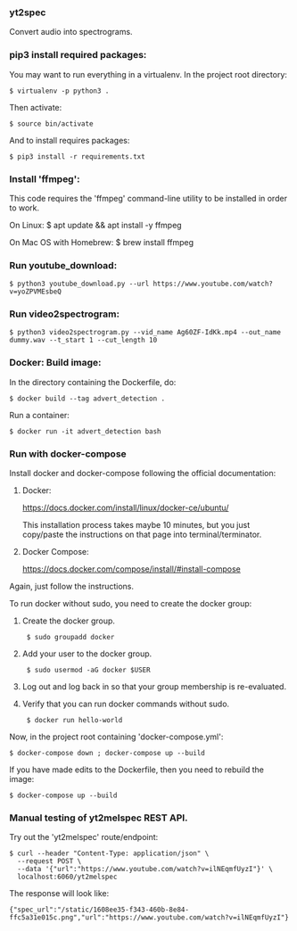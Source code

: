 ### yt2spec
Convert audio into spectrograms.


### pip3 install required packages:

You may want to run everything in a virtualenv.  In the project root directory:

    $ virtualenv -p python3 .

Then activate:

    $ source bin/activate

And to install requires packages:

    $ pip3 install -r requirements.txt


### Install 'ffmpeg':
This code requires the 'ffmpeg' command-line utility to be installed
in order to work.

On Linux:
     $ apt update && apt install -y ffmpeg

On Mac OS with Homebrew:
    $ brew install ffmpeg


### Run youtube_download:

    $ python3 youtube_download.py --url https://www.youtube.com/watch?v=yoZPVMEsbeQ


### Run video2spectrogram:

    $ python3 video2spectrogram.py --vid_name Ag60ZF-IdKk.mp4 --out_name dummy.wav --t_start 1 --cut_length 10


### Docker: Build image:

In the directory containing the Dockerfile, do:

    $ docker build --tag advert_detection .

Run a container:

    $ docker run -it advert_detection bash


### Run with docker-compose

Install docker and docker-compose following the official documentation:

1. Docker:

    https://docs.docker.com/install/linux/docker-ce/ubuntu/

    This installation process takes maybe 10 minutes, but you just copy/paste
    the instructions on that page into terminal/terminator.

2. Docker Compose:

    https://docs.docker.com/compose/install/#install-compose

Again, just follow the instructions.

To run docker without sudo, you need to create the docker group:

1. Create the docker group.

        $ sudo groupadd docker

2. Add your user to the docker group.

        $ sudo usermod -aG docker $USER

3. Log out and log back in so that your group membership is re-evaluated.

4. Verify that you can run docker commands without sudo.

        $ docker run hello-world

Now, in the project root containing 'docker-compose.yml':

    $ docker-compose down ; docker-compose up --build

If you have made edits to the Dockerfile, then you need to rebuild the image:

    $ docker-compose up --build


### Manual testing of yt2melspec REST API.

Try out the 'yt2melspec' route/endpoint:

    $ curl --header "Content-Type: application/json" \
      --request POST \
      --data '{"url":"https://www.youtube.com/watch?v=ilNEqmfUyzI"}' \
      localhost:6060/yt2melspec

The response will look like:

    {"spec_url":"/static/1608ee35-f343-460b-8e84-ffc5a31e015c.png","url":"https://www.youtube.com/watch?v=ilNEqmfUyzI"}